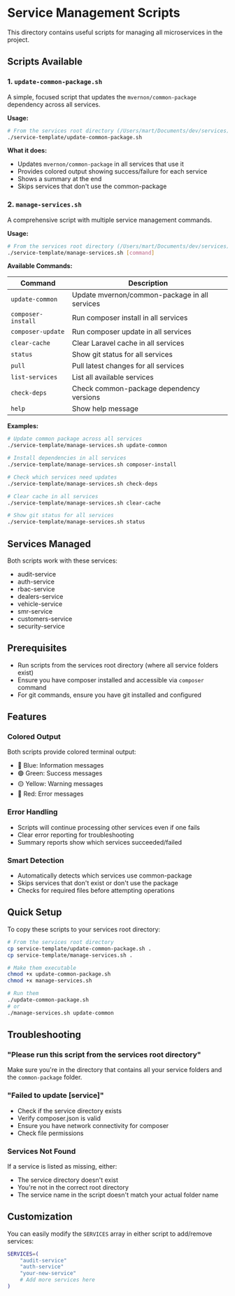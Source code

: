 # Service Management Scripts

This directory contains useful scripts for managing all microservices in the project.

## Scripts Available

### 1. `update-common-package.sh`
A simple, focused script that updates the `mvernon/common-package` dependency across all services.

**Usage:**
```bash
# From the services root directory (/Users/mart/Documents/dev/services)
./service-template/update-common-package.sh
```

**What it does:**
- Updates `mvernon/common-package` in all services that use it
- Provides colored output showing success/failure for each service  
- Shows a summary at the end
- Skips services that don't use the common-package

### 2. `manage-services.sh`
A comprehensive script with multiple service management commands.

**Usage:**
```bash
# From the services root directory (/Users/mart/Documents/dev/services)
./service-template/manage-services.sh [command]
```

**Available Commands:**

| Command | Description |
|---------|-------------|
| `update-common` | Update mvernon/common-package in all services |
| `composer-install` | Run composer install in all services |
| `composer-update` | Run composer update in all services |
| `clear-cache` | Clear Laravel cache in all services |
| `status` | Show git status for all services |
| `pull` | Pull latest changes for all services |
| `list-services` | List all available services |
| `check-deps` | Check common-package dependency versions |
| `help` | Show help message |

**Examples:**
```bash
# Update common package across all services
./service-template/manage-services.sh update-common

# Install dependencies in all services
./service-template/manage-services.sh composer-install

# Check which services need updates
./service-template/manage-services.sh check-deps

# Clear cache in all services
./service-template/manage-services.sh clear-cache

# Show git status for all services
./service-template/manage-services.sh status
```

## Services Managed

Both scripts work with these services:
- audit-service
- auth-service  
- rbac-service
- dealers-service
- vehicle-service
- smr-service
- customers-service
- security-service

## Prerequisites

- Run scripts from the services root directory (where all service folders exist)
- Ensure you have composer installed and accessible via `composer` command
- For git commands, ensure you have git installed and configured

## Features

### Colored Output
Both scripts provide colored terminal output:
- 🔵 Blue: Information messages
- 🟢 Green: Success messages  
- 🟡 Yellow: Warning messages
- 🔴 Red: Error messages

### Error Handling
- Scripts will continue processing other services even if one fails
- Clear error reporting for troubleshooting
- Summary reports show which services succeeded/failed

### Smart Detection
- Automatically detects which services use common-package
- Skips services that don't exist or don't use the package
- Checks for required files before attempting operations

## Quick Setup

To copy these scripts to your services root directory:

```bash
# From the services root directory
cp service-template/update-common-package.sh .
cp service-template/manage-services.sh .

# Make them executable
chmod +x update-common-package.sh
chmod +x manage-services.sh

# Run them
./update-common-package.sh
# or
./manage-services.sh update-common
```

## Troubleshooting

### "Please run this script from the services root directory"
Make sure you're in the directory that contains all your service folders and the `common-package` folder.

### "Failed to update [service]"
- Check if the service directory exists
- Verify composer.json is valid
- Ensure you have network connectivity for composer
- Check file permissions

### Services Not Found
If a service is listed as missing, either:
- The service directory doesn't exist
- You're not in the correct root directory
- The service name in the script doesn't match your actual folder name

## Customization

You can easily modify the `SERVICES` array in either script to add/remove services:

```bash
SERVICES=(
    "audit-service"
    "auth-service" 
    "your-new-service"
    # Add more services here
)
```